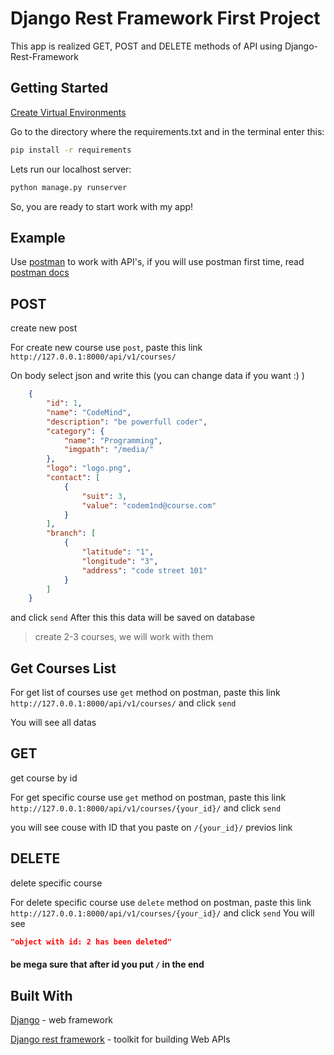 # Django Rest Framework First Project
This app is realized GET, POST and DELETE methods of API using Django-Rest-Framework

Getting Started
----
[Create Virtual Environments](https://realpython.com/python-virtual-environments-a-primer/)

Go to the directory where the requirements.txt and in the terminal enter this:
```bash
pip install -r requirements
```


Lets run our localhost server:  
```bash
python manage.py runserver
```

So, you are ready to start work with my app!

Example
----

Use [postman](https://www.postman.com/downloads/) to work with API's, if you will use postman first time, read [postman docs](https://learning.postman.com/docs/getting-started/sending-the-first-request/)


## POST 

create new post

For create new course use `post`, paste this link `http://127.0.0.1:8000/api/v1/courses/`

On body select json and write this (you can change data if you want :) )
```json
    {
        "id": 1,
        "name": "CodeMind",
        "description": "be powerfull coder",
        "category": {
            "name": "Programming",
            "imgpath": "/media/"
        },
        "logo": "logo.png",
        "contact": [
            {
                "suit": 3,
                "value": "codem1nd@course.com"
            }
        ],
        "branch": [
            {
                "latitude": "1",
                "longitude": "3",
                "address": "code street 101"
            }
        ]
    }
```
and click ```send```
After this this data will be saved on database
> create 2-3 courses, we will work with them

## Get Courses List

For get list of courses use ```get``` method on postman, paste this link ```http://127.0.0.1:8000/api/v1/courses/``` and click ```send```

You will see all datas

## GET 

get course by id

For get specific course use ```get``` method on postman, paste this link ```http://127.0.0.1:8000/api/v1/courses/{your_id}/``` and click ```send```

you will see couse with ID that you paste on `/{your_id}/` previos link

## DELETE
delete specific course

For delete specific course use ```delete``` method on postman, paste this link ```http://127.0.0.1:8000/api/v1/courses/{your_id}/``` and click ```send```
You will see 
```json 
"object with id: 2 has been deleted"
```
#### be  mega sure that after id you put `/` in the end

## Built With
[Django](https://www.djangoproject.com/) - web framework

[Django rest framework](https://www.django-rest-framework.org/) - toolkit for building Web APIs
